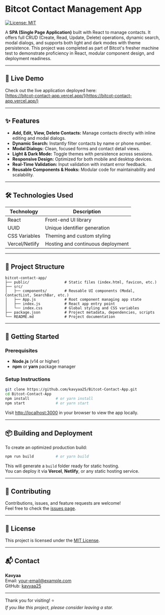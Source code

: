 # Bitcot Contact Management App

[![License: MIT](https://img.shields.io/badge/License-MIT-yellow.svg)](LICENSE)

A **SPA (Single Page Application)** built with React to manage contacts. It offers full CRUD (Create, Read, Update, Delete) operations, dynamic search, modal dialogs, and supports both light and dark modes with theme persistence. This project was completed as part of Bitcot's fresher machine test to demonstrate proficiency in React, modular component design, and deployment readiness.

---

## 🚀 Live Demo

Check out the live application deployed here:  
[https://bitcot-contact-app.vercel.app/](https://bitcot-contact-app.vercel.app/)

---

## ✨ Features

- **Add, Edit, View, Delete Contacts:** Manage contacts directly with inline editing and modal dialogs.
- **Dynamic Search:** Instantly filter contacts by name or phone number.
- **Modal Dialogs:** Clean, focused forms and contact detail views.
- **Light & Dark Mode:** Toggle themes with persistence across sessions.
- **Responsive Design:** Optimized for both mobile and desktop devices.
- **Real-Time Validation:** Input validation with instant error feedback.
- **Reusable Components & Hooks:** Modular code for maintainability and scalability.

---

## 🛠️ Technologies Used

| Technology    | Description                         |
| ------------- | ----------------------------------- |
| React         | Front-end UI library                |
| UUID          | Unique identifier generation        |
| CSS Variables | Theming and custom styling          |
| Vercel/Netlify| Hosting and continuous deployment   |

---

## 📁 Project Structure

```
bitcot-contact-app/
├── public/                # Static files (index.html, favicon, etc.)
├── src/
│   ├── components/        # Reusable UI components (Modal, ContactList, SearchBar, etc.)
│   ├── App.js             # Root component managing app state
│   ├── index.js           # React app entry point
│   └── index.css          # Global styling and CSS variables
├── package.json           # Project metadata, dependencies, scripts
└── README.md              # Project documentation
```

---

## 🎯 Getting Started

### Prerequisites

- **Node.js** (v14 or higher)
- **npm** or **yarn** package manager

### Setup Instructions

```bash
git clone https://github.com/kavyaa25/Bitcot-Contact-App.git
cd Bitcot-Contact-App
npm install            # or yarn install
npm start              # or yarn start
```

Visit [http://localhost:3000](http://localhost:3000) in your browser to view the app locally.

---

## 📦 Building and Deployment

To create an optimized production build:

```bash
npm run build          # or yarn build
```

This will generate a `build` folder ready for static hosting.  
You can deploy it via **Vercel**, **Netlify**, or any static hosting service.

---

## 🤝 Contributing

Contributions, issues, and feature requests are welcome!  
Feel free to check the [issues page](https://github.com/kavyaa25/Bitcot-Contact-App/issues).

---

## 📝 License

This project is licensed under the [MIT License](LICENSE).

---

## 📬 Contact

**Kavyaa**  
Email: your-email@example.com  
GitHub: [kavyaa25](https://github.com/kavyaa25)

---

Thank you for visiting! ⭐  
*If you like this project, please consider leaving a star.*
